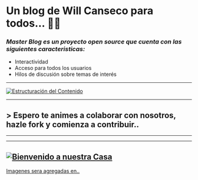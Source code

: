 # Un blog de Will Canseco para todos... 🐱‍🐉
### *Master Blog es un proyecto open source que cuenta con las siguientes caracteristicas:*
- Interactividad
- Acceso para todos los usuarios
- Hilos de discusión sobre temas de interés 

------------
[![Estructuración del Contenido](https://drive.google.com/uc?id=1uBo4QKr4PDlHedCQdmUH6WhfLLuMgbc9 "Estructuración del Contenido")](https://drive.google.com/uc?id=1uBo4QKr4PDlHedCQdmUH6WhfLLuMgbc9 "Estructuración del Contenido")

------------


## > Espero te animes a colaborar con nosotros, hazle fork y comienza a contribuir..

------------

------------


[![Bienvenido a nuestra Casa](https://cdn.pixabay.com/photo/2016/02/17/21/09/welcome-to-our-home-1205888_960_720.jpg "Bienvenido a nuestra Casa")](https://cdn.pixabay.com/photo/2016/02/17/21/09/welcome-to-our-home-1205888_960_720.jpg "Bienvenido a nuestra Casa")
------------

[Imagenes sera agregadas en..](https://drive.google.com/drive/u/0/folders/1P-2r12FmyapOxFcZBCSaOxbSdb18eWrF "Imagenes sera agregadas en..")
